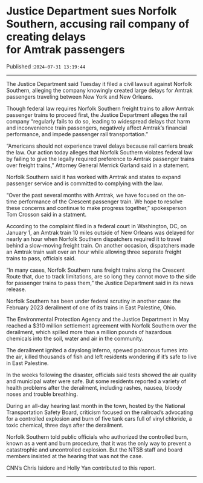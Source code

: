 # Justice Department sues Norfolk Southern, accusing rail company of creating delays for Amtrak passengers

Published :`2024-07-31 13:19:44`

---

The Justice Department said Tuesday it filed a civil lawsuit against Norfolk Southern, alleging the company knowingly created large delays for Amtrak passengers traveling between New York and New Orleans.

Though federal law requires Norfolk Southern freight trains to allow Amtrak passenger trains to proceed first, the Justice Department alleges the rail company “regularly fails to do so, leading to widespread delays that harm and inconvenience train passengers, negatively affect Amtrak’s financial performance, and impede passenger rail transportation.”

“Americans should not experience travel delays because rail carriers break the law. Our action today alleges that Norfolk Southern violates federal law by failing to give the legally required preference to Amtrak passenger trains over freight trains,” Attorney General Merrick Garland said in a statement.

Norfolk Southern said it has worked with Amtrak and states to expand passenger service and is committed to complying with the law.

“Over the past several months with Amtrak, we have focused on the on-time performance of the Crescent passenger train. We hope to resolve these concerns and continue to make progress together,” spokesperson Tom Crosson said in a statment.

According to the complaint filed in a federal court in Washington, DC, on January 1, an Amtrak train 10 miles outside of New Orleans was delayed for nearly an hour when Norfolk Southern dispatchers required it to travel behind a slow-moving freight train. On another occasion, dispatchers made an Amtrak train wait over an hour while allowing three separate freight trains to pass, officials said.

“In many cases, Norfolk Southern runs freight trains along the Crescent Route that, due to track limitations, are so long they cannot move to the side for passenger trains to pass them,” the Justice Department said in its news release.

Norfolk Southern has been under federal scrutiny in another case: the February 2023 derailment of one of its trains in East Palestine, Ohio.

The Environmental Protection Agency and the Justice Department in May reached a $310 million settlement agreement with Norfolk Southern over the derailment, which spilled more than a million pounds of hazardous chemicals into the soil, water and air in the community.

The derailment ignited a dayslong inferno, spewed poisonous fumes into the air, killed thousands of fish and left residents wondering if it’s safe to live in East Palestine.

In the weeks following the disaster, officials said tests showed the air quality and municipal water were safe. But some residents reported a variety of health problems after the derailment, including rashes, nausea, bloody noses and trouble breathing.

During an all-day hearing last month in the town, hosted by the National Transportation Safety Board, criticism focused on the railroad’s advocating for a controlled explosion and burn of five tank cars full of vinyl chloride, a toxic chemical, three days after the derailment.

Norfolk Southern told public officials who authorized the controlled burn, known as a vent and burn procedure, that it was the only way to prevent a catastrophic and uncontrolled explosion. But the NTSB staff and board members insisted at the hearing that was not the case.

CNN’s Chris Isidore and Holly Yan contributed to this report.

---

